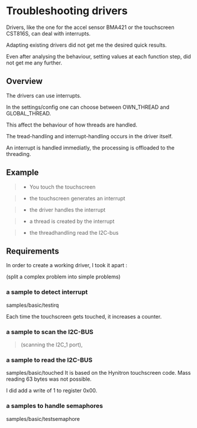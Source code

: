 # Troubleshooting drivers

Drivers, like the one for the accel sensor BMA421 or the touchscreen CST816S, can deal with interrupts.

Adapting existing drivers did not get me the desired quick results.

Even after analysing the behaviour, setting values at each function step, did not get me any further.

## Overview

The drivers can use interrupts.

In the settings/config one can choose between OWN_THREAD and GLOBAL_THREAD.

This affect the behaviour of how threads are handled.

The tread-handling and interrupt-handling occurs in the driver itself.

An interrupt is handled immediatly, the processing is offloaded to the threading.

## Example

> 
> * You touch the touchscreen


> * the touchscreen generates an interrupt


> * the driver handles the interrupt


> * a thread is created by the interrupt


> * the threadhandling read the I2C-bus

## Requirements

In order to create a working driver, I took it apart :

(split a complex problem into simple problems)

### a sample to detect interrupt

samples/basic/testirq

Each time the touchscreen gets touched, it increases a counter.

### a sample to scan the I2C-BUS

> (scanning the I2C_1 port),

### a sample to read the I2C-BUS

samples/basic/touched
It is based on the Hynitron touchscreen code.
Mass reading 63 bytes was not possible.

I did add a write of 1 to register 0x00.

### a samples to handle semaphores

samples/basic/testsemaphore
